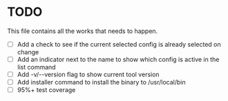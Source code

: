 # TODO
This file contains all the works that needs to happen.

- [ ] Add a check to see if the current selected config is already selected on change
- [ ] Add an indicator next to the name to show which config is active in the list command
- [ ] Add -v/--version flag to show current tool version
- [ ] Add installer command to install the binary to /usr/local/bin
- [ ] 95%+ test coverage